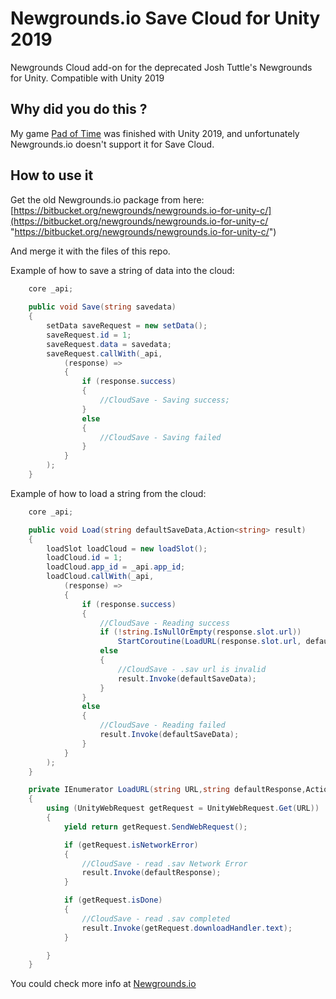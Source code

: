 # Newgrounds.io Save Cloud for Unity 2019
Newgrounds Cloud add-on for the deprecated Josh Tuttle's Newgrounds for Unity. Compatible with Unity 2019

## Why did you do this ?
My game [Pad of Time](https://www.padoftime.com "Pad of Time") was finished with Unity 2019, and unfortunately Newgrounds.io doesn't support it for Save Cloud.

## How to use it
Get the old Newgrounds.io package from here: [https://bitbucket.org/newgrounds/newgrounds.io-for-unity-c/](https://bitbucket.org/newgrounds/newgrounds.io-for-unity-c/ "https://bitbucket.org/newgrounds/newgrounds.io-for-unity-c/")

And merge it with the files of this repo. 

Example of how to save a string of data into the cloud: 
```csharp
    core _api;
	
    public void Save(string savedata)
    {
        setData saveRequest = new setData();
        saveRequest.id = 1;
        saveRequest.data = savedata;
        saveRequest.callWith(_api,
            (response) =>
            {
                if (response.success)
                {
                    //CloudSave - Saving success;
                }
                else
                {
                    //CloudSave - Saving failed
                }
            }
        );
    }
```

Example of how to load a string from the cloud: 

```csharp
    core _api;

    public void Load(string defaultSaveData,Action<string> result)
    {
        loadSlot loadCloud = new loadSlot();
        loadCloud.id = 1;
        loadCloud.app_id = _api.app_id;
        loadCloud.callWith(_api,
            (response) =>
            {
                if (response.success)
                {
                    //CloudSave - Reading success
                    if (!string.IsNullOrEmpty(response.slot.url))
                        StartCoroutine(LoadURL(response.slot.url, defaultSaveData, result));
                    else
                    {
                        //CloudSave - .sav url is invalid
                        result.Invoke(defaultSaveData);
                    }
                }
                else
                {
                    //CloudSave - Reading failed
                    result.Invoke(defaultSaveData);
                }
            }
        );
    }

    private IEnumerator LoadURL(string URL,string defaultResponse,Action<string> result)
    {
        using (UnityWebRequest getRequest = UnityWebRequest.Get(URL))
        {
            yield return getRequest.SendWebRequest();

            if (getRequest.isNetworkError)
            {
                //CloudSave - read .sav Network Error
                result.Invoke(defaultResponse);
            }

            if (getRequest.isDone)
            {
                //CloudSave - read .sav completed
                result.Invoke(getRequest.downloadHandler.text);
            }

        }
    }
```

You could check more info at [Newgrounds.io](https://www.newgrounds.io/ "Newgrounds.io ")